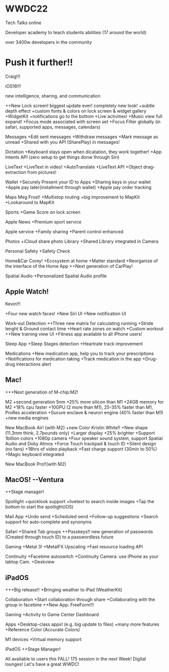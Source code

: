 # WWDC22

Tech Talks online

Developer academy to teach students abilities (17 around the world)

over 3400w developers in the community

# Push it further!!

Craig!!!

iOS16!!!

new intelligence, sharing, and communication

++New Lock screen!
biggest update ever! completely new look!
+subtle depth effect
+custom fonts & colors on lock screen & widget gallery
+WidgetKit
+notifications go to the bottom
+Live activities!
+Music view full expand!
+Focus mode associated with screen set
+Focus Filter globally (in safari, supported apps, messages, calendars)

Messages
+Edit sent messages
+Withdraw messages
+Mark message as unread
+Shared with you API (SharePlay) in messages!

Dictation
+Keyboard stays open when dicatation, they work together!
+App Intents API (zero setup to get things donw through Siri)

LiveText
+LiveText in video!
+AutoTranslate
+LiveText API
+Object drag-extraction from pictures!

Wallet
+Securely Present your ID to Apps
+Sharing keys in your wallet
+Apple pay later(installment through wallet)
+Apple pay order tracking

Maps
Meg Frost!
+Multistop routing
+big improvement to MapKit
+Lookaround to MapKit

Sports
+Game Score on lock screen

Apple News
+Premium sport service

Apple service
+Family sharing
+Parent control enhanced

Photos
+iCloud share photo Library
+Shared Library integrated in Camera

Personal Safety
+Safety Check

Home&Car
Corey!
+Ecosystem at home
+Matter standard
+Reorganize of the interface of the Home App
++Next generation of CarPlay!

Spatial Audio
+Personalized Spatial Audio profile

## Apple Watch!
Kevin!!!

+Four new watch faces!
+New Siri UI
+New notification UI

Work-out Detection
++Three new matrix for calculating running
+Stride lenght & Ground contact time
+Heart rate zones on watch
+Custom workout
++New training view UI
+Fitness app available to all iPhone users!

Sleep App
+Sleep Stages detection
+Heartrate track improvement

Medications
+New medication app, help you to track your prescriptions
+Notifications for medication taking
+Track medication in the app
+Drug-drug interactions alert

## Mac!
+++Next generation of M-chip:M2!

M2
+second generation 5nm
+25% more silicon than M1
+24GB memory for M2
+18% cpu faster
+10GPU (2 more than M1), 25-35% faster than M1, ProRes acceleration
+Sucure enclave & neuron engine (40% faster than M1)
+new media engines

New MacBook Air! (with M2)
+new Color
Kristin White!!
+New shape (11.3mm think, 2.7pounds only)
+Larger display
+25% brighter
+Support 1billion colors
+1080p camera
+Four speaker sound system, support Spatial Audio and Doby Atmos
+Force Touch trackpad & touch ID
+Silent design (no fans)
+18hrs of video playback
+Fast charge support (30min to 50%)
+Magic keyboard integrated

New MacBook Pro!!(with M2)

## MacOS! --Ventura
++Stage manager!

Spotlight
+quicklook support
+livetext to search inside images
+Tap the bottom to start the spotlight(iOS)

Mail App
+Undo send
+Scheduled send
+Follow-up suggestions
+Search support for auto-complete and synonyms

Safari
+Shared Tab groups
++Passkeys!! new generation of passwords (Created through touch ID)
to a passwordless future

Gaming
+Metal 3!
+MetalFX Upscaling
+Fast resource loading API

Continuity
+Facetime autoswitch
+Continuity Camera: use iPhone as your labtop Cam.
+Deskview

## iPadOS
+++Big release!!
+Bringing weather to iPad (WeatherKit)

Collaboration
+Start collaboration through share
+Collaborating with the group in facetime
++New App: FreeForm!!!

Gaming
+Activity to Game Center Dashboard

Apps
+Desktop-class apps! (e.g. big update to files)
+many more features
+Reference Color (Accurate Colors)

M1 devices
+Virtual memory support

iPadOS
++Stage Manager!

All available to users this FALL!
175 session in the next Week!
Digital lounges!
Let's have a great WWDC!

